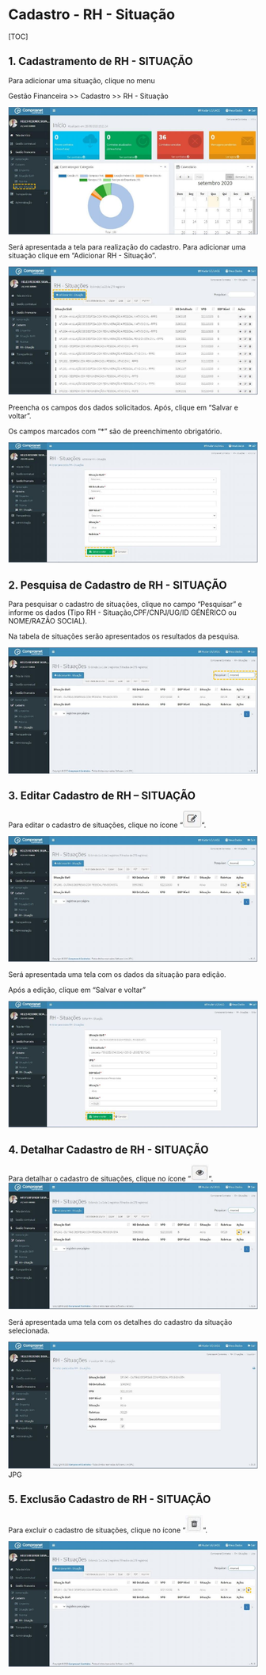 # Cadastro - RH - Situação

[TOC]

## 1. Cadastramento de RH - SITUAÇÃO

Para adicionar uma situação, clique no menu

Gestão Financeira >> Cadastro >> RH - Situação

![FIGURA 1 - Cadastramento RH - Situações](./images/figura1.JPG)

Será apresentada a tela para realização do cadastro. Para adicionar uma
situação clique em “Adicionar RH - Situação”.

![FIGURA 2 - Adicionar RH - Situações](./images/figura2.JPG)

Preencha os campos dos dados solicitados. Após, clique em
“Salvar e voltar”.

Os campos marcados com “*” são de preenchimento obrigatório.

![FIGURA 3 - Inclusão de Dados](./images/figura3.JPG)

## 2. Pesquisa de Cadastro de RH - SITUAÇÃO

Para pesquisar o cadastro de situações, clique no campo “Pesquisar” e
informe os dados (Tipo RH - Situação,CPF/CNPJ/UG/ID GÉNÉRICO ou
NOME/RAZÃO SOCIAL).

Na tabela de situações serão apresentados os resultados da pesquisa.

![FIGURA 4 - Pesquisa de Cadastro de RH - Situações](./images/figura4.JPG)

## 3. Editar Cadastro de RH – SITUAÇÃO

Para editar o cadastro de situações, clique no ícone “![editar](../../icons/editar.JPG)“.

![FIGURA 5 - Lista de Cadastro de RH - Situações](./images/figura5.JPG)

Será apresentada uma tela com os dados da situação para edição.

Após a edição, clique em “Salvar e voltar”

![FIGURA 6 - Editar Cadastro de RH - Situações](./images/figura6.JPG)

## 4. Detalhar Cadastro de RH - SITUAÇÃO 

Para detalhar o cadastro de situações, clique no ícone “![detalhar](../../icons/detalhar.JPG)“.
![FIGURA 7 - Detalhar Cadastro de RH - Situações](./images/figura7.JPG)

Será apresentada uma tela com os detalhes do cadastro da situação
selecionada.

![FIGURA 8 - Detalhes de Cadastro de RH - Situações](./images/figura8.JPG)
JPG
## 5. Exclusão Cadastro de RH - SITUAÇÃO

Para excluir o cadastro de situações, clique no ícone “![deletar](../../icons/deletar.JPG)“.

![FIGURA 9 - Exclusão de Cadastro de RH – Situações](./images/figura9.JPG)